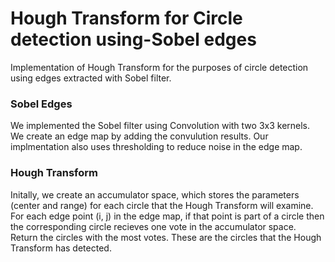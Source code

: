 # Hough Transform for Circle detection using-Sobel edges
Implementation of Hough Transform for the purposes of circle detection using edges extracted with Sobel filter.

### Sobel Edges
We implemented the Sobel filter using Convolution with two 3x3 kernels. We create an edge map by adding the convulution results.
Our implmentation also uses thresholding to reduce noise in the edge map.

### Hough Transform
Initally, we create an accumulator space, which stores the parameters (center and range) for each circle that the Hough Transform will examine.
For each edge point (i, j) in the edge map, if that point is part of a circle then the corresponding circle recieves one vote in the accumulator space.
Return the circles with the most votes. These are the circles that the Hough Transform has detected.
